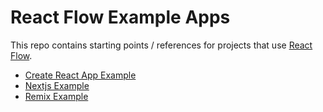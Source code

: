 # React Flow Example Apps

This repo contains starting points / references for projects that use [React Flow](https://reactflow.dev).

- [Create React App Example](/reactflow-cra)
- [Nextjs Example](/reactflow-next)
- [Remix Example](/reactflow-remix)

